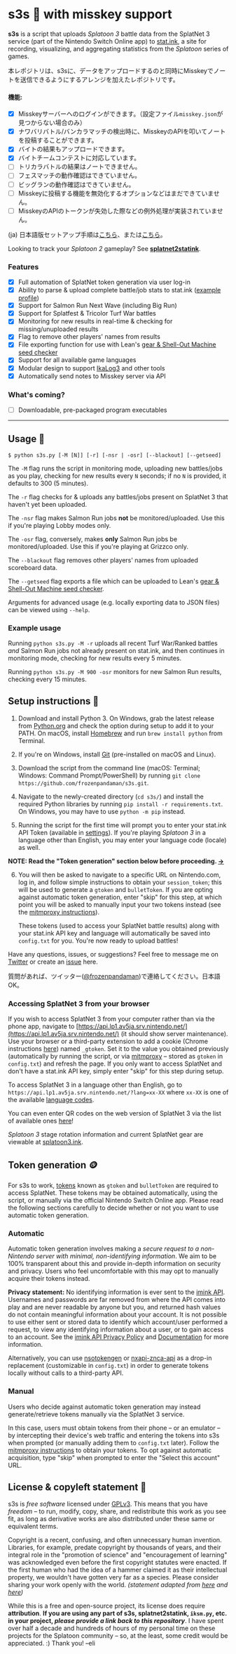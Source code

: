 s3s 🦑 with misskey support
=====

**s3s** is a script that uploads _Splatoon 3_ battle data from the SplatNet 3 service (part of the Nintendo Switch Online app) to [stat.ink](https://stat.ink/), a site for recording, visualizing, and aggregating statistics from the *Splatoon* series of games.

本レポジトリは、s3sに、データをアップロードするのと同時にMisskeyでノートを送信できるようにするアレンジを加えたレポジトリです。
#### 機能:
 - [x] Misskeyサーバーへのログインができます。（設定ファイル`misskey.json`が見つからない場合のみ）
 - [x] ナワバリバトル/バンカラマッチの検出時に、MisskeyのAPIを叩いてノートを投稿することができます。
 - [x] バイトの結果もアップロードできます。
 - [x] バイトチームコンテストに対応しています。
 - [ ] トリカラバトルの結果はノートできません。
 - [ ] フェスマッチの動作確認はできていません。
 - [ ] ビッグランの動作確認はできていません。
 - [ ] Misskeyに投稿する機能を無効化するオプションなどはまだできていません。
 - [ ] MisskeyのAPIのトークンが失効した際などの例外処理が実装されていません。

(ja) 日本語版セットアップ手順は[こちら](https://vanillasalt.net/2022/10/10/how-to-use-s3s/)、または[こちら](https://zenn.dev/hibikine/articles/1febb4eb03b604)。

Looking to track your _Splatoon 2_ gameplay? See **[splatnet2statink](https://github.com/frozenpandaman/splatnet2statink)**.

### Features
 - [x] Full automation of SplatNet token generation via user log-in
 - [x] Ability to parse & upload complete battle/job stats to stat.ink ([example profile](https://stat.ink/@frozenpandaman/spl3))
 - [x] Support for Salmon Run Next Wave (including Big Run)
 - [x] Support for Splatfest & Tricolor Turf War battles
 - [x] Monitoring for new results in real-time & checking for missing/unuploaded results
 - [x] Flag to remove other players' names from results
 - [x] File exporting function for use with Lean's [gear & Shell-Out Machine seed checker](https://leanny.github.io/splat3seedchecker/)
 - [x] Support for all available game languages
 - [x] Modular design to support [IkaLog3](https://github.com/hasegaw/IkaLog3) and other tools
 - [x] Automatically send notes to Misskey server via API

### What's coming?
 - [ ] Downloadable, pre-packaged program executables

---

## Usage 🐙
```
$ python s3s.py [-M [N]] [-r] [-nsr | -osr] [--blackout] [--getseed]
```

The `-M` flag runs the script in monitoring mode, uploading new battles/jobs as you play, checking for new results every `N` seconds; if no `N` is provided, it defaults to 300 (5 minutes).

The `-r` flag checks for & uploads any battles/jobs present on SplatNet 3 that haven't yet been uploaded.

The `-nsr` flag makes Salmon Run jobs **not** be monitored/uploaded. Use this if you're playing Lobby modes only.

The `-osr` flag, conversely, makes **only** Salmon Run jobs be monitored/uploaded. Use this if you're playing at Grizzco only.

The `--blackout` flag removes other players' names from uploaded scoreboard data.

The `--getseed` flag exports a file which can be uploaded to Lean's [gear & Shell-Out Machine seed checker](https://leanny.github.io/splat3seedchecker/).

Arguments for advanced usage (e.g. locally exporting data to JSON files) can be viewed using `--help`.

### Example usage

Running `python s3s.py -M -r` uploads all recent Turf War/Ranked battles _and_ Salmon Run jobs not already present on stat.ink, and then continues in monitoring mode, checking for new results every 5 minutes.

Running `python s3s.py -M 900 -osr` monitors for new Salmon Run results, checking every 15 minutes.

## Setup instructions 🔰

1. Download and install Python 3. On Windows, grab the latest release from [Python.org](https://www.python.org/downloads/windows/) and check the option during setup to add it to your PATH. On macOS, install [Homebrew](https://brew.sh/) and run `brew install python` from Terminal.

2. If you're on Windows, install [Git](https://git-scm.com/download/win) (pre-installed on macOS and Linux).

3. Download the script from the command line (macOS: Terminal; Windows: Command Prompt/PowerShell) by running `git clone https://github.com/frozenpandaman/s3s.git`.

4. Navigate to the newly-created directory (`cd s3s/`) and install the required Python libraries by running `pip install -r requirements.txt`. On Windows, you may have to use `python -m pip` instead.

5. Running the script for the first time will prompt you to enter your stat.ink API Token (available in [settings](https://stat.ink/profile)). If you're playing _Splatoon 3_ in a language other than English, you may enter your language code (locale) as well.

**NOTE: Read the "Token generation" section below before proceeding. [→](#token-generation-)**

6. You will then be asked to navigate to a specific URL on Nintendo.com, log in, and follow simple instructions to obtain your `session_token`; this will be used to generate a `gtoken` and `bulletToken`. If you are opting against automatic token generation, enter "skip" for this step, at which point you will be asked to manually input your two tokens instead (see the [mitmproxy instructions](https://github.com/frozenpandaman/s3s/wiki/mitmproxy-instructions)).

    These tokens (used to access your SplatNet battle results) along with your stat.ink API key and language will automatically be saved into `config.txt` for you. You're now ready to upload battles!

Have any questions, issues, or suggestions? Feel free to message me on [Twitter](https://twitter.com/frozenpandaman) or create an [issue](https://github.com/frozenpandaman/s3s/issues) here.

質問があれば、ツイッター([@frozenpandaman](https://twitter.com/frozenpandaman))で連絡してください。日本語OK。

### Accessing SplatNet 3 from your browser

If you wish to access SplatNet 3 from your computer rather than via the phone app, navigate to [https://api.lp1.av5ja.srv.nintendo.net/](https://api.lp1.av5ja.srv.nintendo.net/) (it should show server maintenance). Use your browser or a third-party extension to add a cookie (Chrome instructions [here](https://developer.chrome.com/docs/devtools/storage/cookies/)) named `_gtoken`. Set it to the value you obtained previously (automatically by running the script, or via [mitmproxy](https://github.com/frozenpandaman/s3s/wiki/mitmproxy-instructions) – stored as `gtoken` in `config.txt`) and refresh the page. If you only want to access SplatNet and don't have a stat.ink API key, simply enter "skip" for this step during setup.

To access SplatNet 3 in a language other than English, go to `https://api.lp1.av5ja.srv.nintendo.net/?lang=xx-XX` where `xx-XX` is one of the available [language codes](https://github.com/frozenpandaman/s3s/wiki/languages).

You can even enter QR codes on the web version of SplatNet 3 via the list of available ones [here](https://github.com/frozenpandaman/s3s/wiki/list-of-qr-codes)!

*Splatoon 3* stage rotation information and current SplatNet gear are viewable at [splatoon3.ink](https://splatoon3.ink/).

## Token generation 🪙

For s3s to work, [tokens](https://en.wikipedia.org/wiki/Access_token) known as `gtoken` and `bulletToken` are required to access SplatNet. These tokens may be obtained automatically, using the script, or manually via the official Nintendo Switch Online app. Please read the following sections carefully to decide whether or not you want to use automatic token generation.

### Automatic

Automatic token generation involves making a *secure request to a non-Nintendo server with minimal, non-identifying information*. We aim to be 100% transparent about this and provide in-depth information on security and privacy. Users who feel uncomfortable with this may opt to manually acquire their tokens instead.

**Privacy statement:** No identifying information is ever sent to the [imink API](https://status.imink.app/). Usernames and passwords are far removed from where the API comes into play and are never readable by anyone but you, and returned hash values do not contain meaningful information about your account. It is not possible to use either sent or stored data to identify which account/user performed a request, to view any identifying information about a user, or to gain access to an account. See the [imink API Privacy Policy](https://github.com/JoneWang/imink/wiki/Privacy-Policy) and [Documentation](https://github.com/JoneWang/imink/wiki/imink-API-Documentation) for more information.

Alternatively, you can use [nsotokengen](https://github.com/clovervidia/nsotokengen) or [nxapi-znca-api](https://github.com/samuelthomas2774/nxapi-znca-api) as a drop-in replacement (customizable in `config.txt`) in order to generate tokens locally without calls to a third-party API.

### Manual

Users who decide against automatic token generation may instead generate/retrieve tokens manually via the SplatNet 3 service.

In this case, users must obtain tokens from their phone – or an emulator – by intercepting their device's web traffic and entering the tokens into s3s when prompted (or manually adding them to `config.txt` later). Follow the [mitmproxy instructions](https://github.com/frozenpandaman/s3s/wiki/mitmproxy-instructions) to obtain your tokens. To opt against automatic acquisition, type "skip" when prompted to enter the "Select this account" URL.

## License & copyleft statement 🏴

s3s is _free software_ licensed under [GPLv3](https://www.gnu.org/licenses/gpl-3.0.html). This means that you have _freedom_ – to run, modify, copy, share, and redistribute this work as you see fit, as long as derivative works are also distributed under these same or equivalent terms.

Copyright is a recent, confusing, and often unnecessary human invention. Libraries, for example, predate copyright by thousands of years, and their integral role in the "promotion of science" and "encouragement of learning" was acknowledged even before the first copyright statutes were enacted. If the first human who had the idea of a hammer claimed it as their intellectual property, we wouldn't have gotten very far as a species. Please consider sharing your work openly with the world. _(statement adapted from [here](https://tspace.library.utoronto.ca/bitstream/1807/89456/1/Katz%20Copyright%2C%20Exhaustion.pdf) and [here](https://www2.hawaii.edu/~larkinrt/about/))_

While this is a free and open-source project, its license does require **attribution**. **If you are using any part of s3s, splatnet2statink, `iksm.py`, etc. in your project, _please provide a link back to this repository_**. I have spent over half a decade and hundreds of hours of my personal time on these projects for the Splatoon community – so, at the least, some credit would be appreciated. :) Thank you! –eli